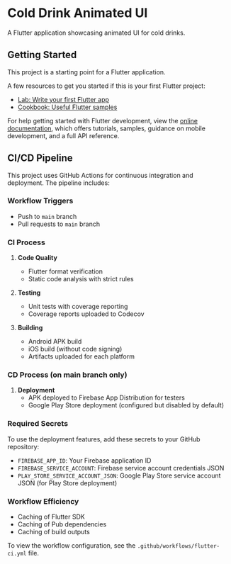 # Cold Drink Animated UI

A Flutter application showcasing animated UI for cold drinks.

## Getting Started

This project is a starting point for a Flutter application.

A few resources to get you started if this is your first Flutter project:

- [Lab: Write your first Flutter app](https://docs.flutter.dev/get-started/codelab)
- [Cookbook: Useful Flutter samples](https://docs.flutter.dev/cookbook)

For help getting started with Flutter development, view the
[online documentation](https://docs.flutter.dev/), which offers tutorials,
samples, guidance on mobile development, and a full API reference.

## CI/CD Pipeline

This project uses GitHub Actions for continuous integration and deployment. The pipeline includes:

### Workflow Triggers
- Push to `main` branch
- Pull requests to `main` branch

### CI Process
1. **Code Quality**
   - Flutter format verification
   - Static code analysis with strict rules

2. **Testing**
   - Unit tests with coverage reporting
   - Coverage reports uploaded to Codecov

3. **Building**
   - Android APK build
   - iOS build (without code signing)
   - Artifacts uploaded for each platform

### CD Process (on main branch only)
1. **Deployment**
   - APK deployed to Firebase App Distribution for testers
   - Google Play Store deployment (configured but disabled by default)

### Required Secrets
To use the deployment features, add these secrets to your GitHub repository:

- `FIREBASE_APP_ID`: Your Firebase application ID
- `FIREBASE_SERVICE_ACCOUNT`: Firebase service account credentials JSON
- `PLAY_STORE_SERVICE_ACCOUNT_JSON`: Google Play Store service account JSON (for Play Store deployment)

### Workflow Efficiency
- Caching of Flutter SDK
- Caching of Pub dependencies
- Caching of build outputs

To view the workflow configuration, see the `.github/workflows/flutter-ci.yml` file.
